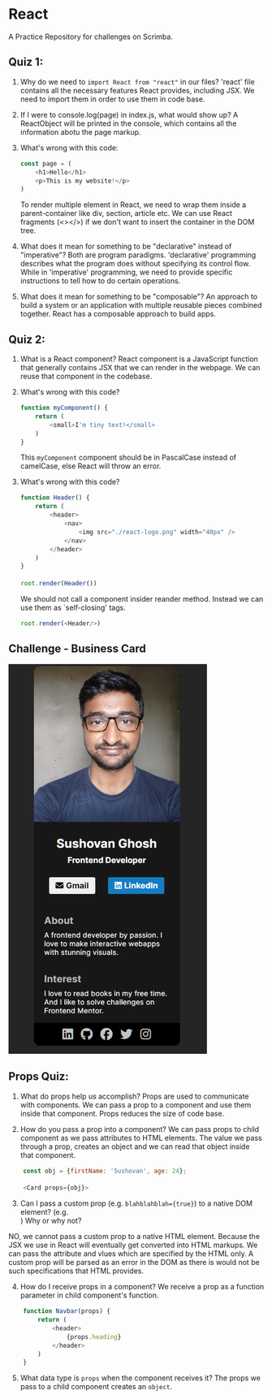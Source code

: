 # React

A Practice Repository for challenges on Scrimba.


## Quiz 1:

1. Why do we need to `import React from "react"` in our files?
'react' file contains all the necessary features React provides, including JSX. We need to import them in order to use them in code base.

2. If I were to console.log(page) in index.js, what would show up?
A ReactObject will be printed in the console, which contains all the information abotu the page markup.

3. What's wrong with this code:

    ```javascript
    const page = (
        <h1>Hello</h1>
        <p>This is my website!</p>
    )
    ```

    To render multiple element in React, we need to wrap them inside a parent-container like div, section, article etc. We can use React fragments (<></>) if we don't want to insert the container in the DOM tree.

4. What does it mean for something to be "declarative" instead of "imperative"?
Both are program paradigms. 'declarative' programming describes what the program does without specifying its control flow. While in 'imperative' programming, we need to provide specific instructions to tell how to do certain operations.

5. What does it mean for something to be "composable"?
An approach to build a system or an application with multiple reusable pieces combined together. React has a composable approach to build apps.

## Quiz 2:


1. What is a React component?
React component is a JavaScript function that generally contains JSX that we can render in the webpage. We can reuse that component in the codebase.

2. What's wrong with this code?
    ```js
    function myComponent() {
        return (
            <small>I'm tiny text!</small>
        )
    }
    ```
    This `myComponent` component should be in PascalCase instead of camelCase, else React will throw an error.

3. What's wrong with this code?
    ```js
    function Header() {
        return (
            <header>
                <nav>
                    <img src="./react-logo.png" width="40px" />
                </nav>
            </header>
        )
    }

    root.render(Header())
    ```
    We should not call a component insider reander method. Instead we can use them as `self-closing' tags.

    ```javascript
    root.render(<Header/>)
    ```


## Challenge - Business Card
![business-card-image](./public/img/screenshot-card.png)

## Props Quiz:

1. What do props help us accomplish?
Props are used to communicate with components. We can pass a prop to a component and use them inside that component.
Props reduces the size of code base.

2. How do you pass a prop into a component?
We can pass props to child component as we pass attributes to HTML elements. The value we pass through a prop, creates an object and we can read that object inside that component.

```javascript
    const obj = {firstName: 'Sushovan', age: 24};

    <Card props={obj}>
```

3. Can I pass a custom prop (e.g. `blahblahblah={true}`) to a native
   DOM element? (e.g. <div blahblahblah={true}>) Why or why not?

NO, we cannot pass a custom prop to a native HTML element. Because the JSX we use in React will eventually get converted into HTML markups. We can pass the attribute and vlues which are specified by the HTML only.
A custom prop will be parsed as an error in the DOM as there is would not be such specifications that HTML provides.

4. How do I receive props in a component?
We receive a prop as a function parameter in child component's function.
```javascript
    function Navbar(props) {
        return (
            <header>
                {props.heading}
            </header>
        )
    }
```


5. What data type is `props` when the component receives it?
The props we pass to a child component creates an `object`.